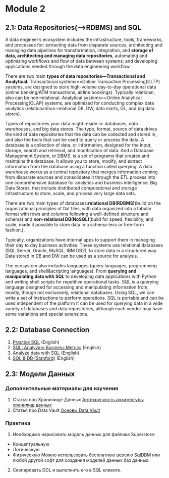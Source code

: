 # Module 2

## 2.1: Data Repositories(-->RDBMS) and SQL

A data engineer’s ecosystem includes the infrastructure, tools, frameworks, and processes for: extracting data from disparate sources, architecting and managing data pipelines for transformation, integration, and **storage of data, architecting and managing data repositories**, automating and optimizing workflows and flow of data between systems; and developing applications needed through the data engineering workflow. 

There are two main **types of data repositories—Transactional and Analytical.** 
Transactional systems==Online Transaction Processing(OLTP) systems, are designed to store high-volume day-to-day operational data (online banking/ATM transactions, airline bookings). Typically relational, also can be non-relational. 
Analytical systems==Online Analytical Processing(OLAP) systems, are optimized for conducting complex data analytics (relational/non-relational DB, DW, data marts, DL, and big data stores).

Types of repositories your data might reside in: databases, data warehouses, and big data stores. 
The type, format, source of data drives the kind of data repositories that the data can be collected and stored in, and also the tools that can be used to query or process the data. 
A database is a collection of data, or information, designed for the input, storage, search and retrieval, and modification of data. And a Database Management System, or DBMS, is a set of programs that creates and maintains the database. It allows you to store, modify, and extract information from the database using a function called querying. 
A data warehouse works as a central repository that merges information coming from disparate sources and consolidates it through the ETL process into one comprehensive database for analytics and business intelligence.
Big Data Stores, that include distributed computational and storage infrastructure to store, scale, and process very large data sets.

There are two main types of databases:**relational DB(RDBMS)**(build on the organizational principles of flat files, with data organized into a tabular format with rows and columns following a well-defined structure and schema) and **non-relational DB(NoSQL)**(build for speed, flexibility, and scale, made it possible to store data in a schema-less or free-form fashion.).

Typically, organizations have internal apps to support them in managing their day to day business activities. These systems use relational databases (SQL Server, Oracle, MySQL, IBM DB2), to store data in a structured way. Data stored in DB and DW can be used as a source for analysis.

The ecosystem also includes languages (query languages, programming languages, and shell&scripting languages). From **querying and manipulating data with SQL** to developing data applications with Python and writing shell scripts for repetitive operational tasks. 
SQL is a querying language designed for accessing and manipulating information from, mostly, though not exclusively, relational databases. Using SQL, we can write a set of instructions to perform operations.
SQL is portable and can be used independent of the platform It can be used for querying data in a wide variety of databases and data repositories, although each vendor may have some variations and special extensions.

## 2.2: Database Connection 

1. [Practice SQL](https://towardsdatascience.com/sqlzoo-the-best-way-to-practice-sql-66b7ccb1f17a) (English)
2. [SQL: Analyzing Business Metrics](https://www.codecademy.com/learn/sql-analyzing-business-metrics) (English)
3. [Analyze data with SQL](https://www.codecademy.com/learn/paths/analyze-data-with-sql) (English)
4. [SQL & DB (Stanford)](https://www.edx.org/course/databases-5-sql) (English)

## 2.3: Модели Данных

### Дополнительные материалы для изучения

1. Статья про Хранилище Данных [Антихрупкость архитектуры хранилищ данных](https://habr.com/ru/post/281553/)
2. Статья про Data Vault [Основы Data Vault](https://habr.com/ru/post/502968/)

### Практика

1. Необходимо нарисовать модель данных для файлика Superstore:
- Концептуальную
- Логическую
- Физическую
  Можно использовать бесплатную версию [SqlDBM](https://sqldbm.com/Home/) или любой другой софт для создания моделей данных баз данных.

2. Скопировать DDL и выполнить его в SQL клиенте.





